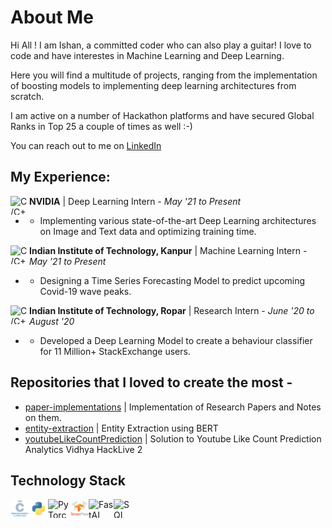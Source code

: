 # About Me
Hi All ! I am Ishan, a committed coder who can also play a guitar! I love to code and have interestes in Machine Learning and Deep Learning.
  
Here you will find a multitude of projects, ranging from the implementation of boosting models to implementing deep learning architectures from scratch.

I am active on a number of Hackathon platforms and have secured Global Ranks in Top 25 a couple of times as well :-)
  
You can reach out to me on [LinkedIn](https://www.linkedin.com/in/ishandutta0098)

## My Experience:
<img align="left" alt="C/C++" width="30px" height="30px" src="https://media-exp1.licdn.com/dms/image/C560BAQFDs6GbpvE3zA/company-logo_100_100/0/1561949205873?e=1629331200&v=beta&t=ERigwI9HFueRslL0xdhy0C4owS_oU4MrTc53fMp4Km0"/> **NVIDIA** | Deep Learning Intern - _May '21 to Present_                                                                      
- - Implementing various state-of-the-art Deep Learning architectures on Image and Text data and optimizing training time.   

<img align="left" alt="C/C++" width="30px" height="30px" src="https://media-exp1.licdn.com/dms/image/C510BAQEhNteRFbyBdQ/company-logo_100_100/0/1581071973102?e=1629331200&v=beta&t=LdX8h-PVzXFMrAGZ2ONU6GtSMG9D1LVaUTusT-SfSDU"/> **Indian Institute of Technology, Kanpur** | Machine Learning Intern - _May '21 to Present_                                   
- - Designing a Time Series Forecasting Model to predict upcoming Covid-19 wave peaks. 

<img align="left" alt="C/C++" width="30px" height="30px" src="https://media-exp1.licdn.com/dms/image/C4E0BAQEq9uBM_HL3Rw/company-logo_100_100/0/1519896769158?e=1629331200&v=beta&t=0rDj5vOFy7_ybtWQfuw9BBx7b4jUHC_KqvfLFk9NbQg"/>**Indian Institute of Technology, Ropar** | Research Intern - _June '20 to August '20_                                        
- - Developed a Deep Learning Model to create a behaviour classifier for 11 Million+ StackExchange users. 

## Repositories that I loved to create the most - 
- [paper-implementations](https://github.com/ishandutta0098/paper-implementations) | Implementation of Research Papers and Notes on them.
- [entity-extraction](https://github.com/ishandutta0098/entity-extraction) | Entity Extraction using BERT
- [youtubeLikeCountPrediction](https://github.com/ishandutta0098/youtubeLikeCountPrediction) | Solution to Youtube Like Count Prediction Analytics Vidhya HackLive 2

## Technology Stack
<img align="left" alt="C/C++" width="30px" height="30px" src="https://raw.githubusercontent.com/github/explore/80688e429a7d4ef2fca1e82350fe8e3517d3494d/topics/c/c.png"/>
<img align="left" alt="Python" width="30px" height="30px" src="https://raw.githubusercontent.com/github/explore/80688e429a7d4ef2fca1e82350fe8e3517d3494d/topics/python/python.png"/>
<img align="left" alt="PyTorch" width="35px" height="30px" src="https://blog.paperspace.com/content/images/2019/10/pytorch-logo-1.png"/>
<img align="left" alt="Tensorflow" width="30px" height="30px" src="https://raw.githubusercontent.com/github/explore/80688e429a7d4ef2fca1e82350fe8e3517d3494d/topics/tensorflow/tensorflow.png"/>
<img align="left" alt="FastAI" width="40px" height="30px" src="https://buzz-prod-photos.global.ssl.fastly.net/img/87a50dce-a64d-4747-b152-30f2f13e80ef"/>
<img align="left" alt="SQL" width="35px" height="30px" src="https://banner2.cleanpng.com/20180526/oqt/kisspng-microsoft-sql-server-mysql-database-logo-5b098c6ebad6d7.7316225815273524307653.jpg"/>

